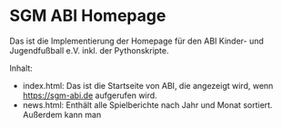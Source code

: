 # SGM ABI Homepage

Das ist die Implementierung der Homepage für den ABI Kinder- und Jugendfußball e.V. inkl. der Pythonskripte.

Inhalt:

* index.html: Das ist die Startseite von ABI, die angezeigt wird, wenn https://sgm-abi.de aufgerufen wird.
* news.html: Enthält alle Spielberichte nach Jahr und Monat sortiert. Außerdem kann man 
